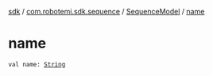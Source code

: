 [sdk](../../index.md) / [com.robotemi.sdk.sequence](../index.md) / [SequenceModel](index.md) / [name](./name.md)

# name

`val name: `[`String`](https://kotlinlang.org/api/latest/jvm/stdlib/kotlin/-string/index.html)